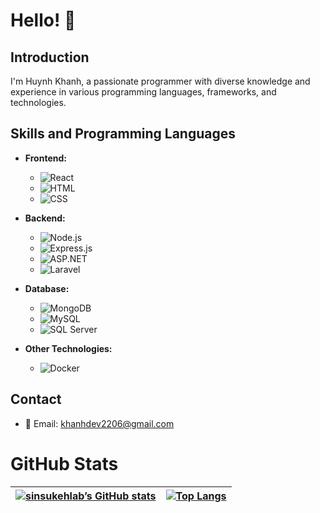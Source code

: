 # Hello! 👋

## Introduction

I'm Huynh Khanh, a passionate programmer with diverse knowledge and experience in various programming languages, frameworks, and technologies.

## Skills and Programming Languages

- **Frontend:**
  - ![React](https://img.shields.io/badge/React-61DAFB?style=for-the-badge&logo=react&logoColor=white)
  - ![HTML](https://img.shields.io/badge/HTML-E34F26?style=for-the-badge&logo=html5&logoColor=white)
  - ![CSS](https://img.shields.io/badge/CSS-1572B6?style=for-the-badge&logo=css3&logoColor=white)

- **Backend:**
  - ![Node.js](https://img.shields.io/badge/Node.js-43853D?style=for-the-badge&logo=node.js&logoColor=white)
  - ![Express.js](https://img.shields.io/badge/Express.js-000000?style=for-the-badge&logo=express&logoColor=white)
  - ![ASP.NET](https://img.shields.io/badge/ASP.NET-512BD4?style=for-the-badge&logo=.net&logoColor=white)
  - ![Laravel](https://img.shields.io/badge/Laravel-FF2D20?style=for-the-badge&logo=laravel&logoColor=white)

- **Database:**
  - ![MongoDB](https://img.shields.io/badge/MongoDB-47A248?style=for-the-badge&logo=mongodb&logoColor=white)
  - ![MySQL](https://img.shields.io/badge/MySQL-4479A1?style=for-the-badge&logo=mysql&logoColor=white)
  - ![SQL Server](https://img.shields.io/badge/SQL_Server-CC2927?style=for-the-badge&logo=microsoft-sql-server&logoColor=white)

- **Other Technologies:**
  - ![Docker](https://img.shields.io/badge/Docker-2496ED?style=for-the-badge&logo=docker&logoColor=white)

## Contact

- 📧 Email: khanhdev2206@gmail.com

# GitHub Stats
|[![sinsukehlab’s GitHub stats](https://github-readme-stats-git-masterrstaa-rickstaa.vercel.app/api?username=sinsukehlab&show_icons=true)](https://github.com/anuraghazra/github-readme-stats)|[![Top Langs](https://github-readme-stats-git-masterrstaa-rickstaa.vercel.app/api/top-langs/?username=sinsukehlab&layout=compact&langs_count=10)](https://github.com/anuraghazra/github-readme-stats)|
|-|-|





